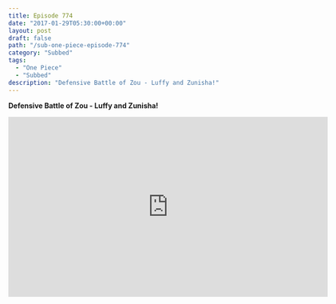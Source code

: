 ```yaml
---
title: Episode 774
date: "2017-01-29T05:30:00+00:00"
layout: post
draft: false
path: "/sub-one-piece-episode-774"
category: "Subbed"
tags:
  - "One Piece"
  - "Subbed"
description: "Defensive Battle of Zou - Luffy and Zunisha!"
---
```


**Defensive Battle of Zou - Luffy and Zunisha!**

<iframe width="640" height="360" src="https://www.rapidvideo.com/e/G6FRPGVIIT" frameborder="0" marginwidth=0 marginheight=0 scrolling=no allowfullscreen></iframe>

